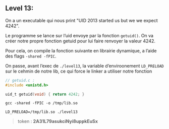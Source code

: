 ## Level 13:

On a un executable qui nous print "UID 2013 started us but we we expect 4242".

Le programme se lance sur l’uid envoye par la fonction `getuid()`. On va créer notre propre fonction getuid pour lui faire renvoyer la valeur 4242.

Pour cela, on compile la fonction suivante en librairie dynamique, a l’aide des flags `-shared -fPIC`.

On passe, avant l’exec de `./level13`, la variable d’enviroonement `LD_PRELOAD` sur le cehmin de notre lib, ce qui force le linker a utiliser notre fonction

```c
// getuid.c :
#include <unistd.h>

uid_t getuid(void) { return 4242; }
```

`gcc -shared -fPIC -o /tmp/lib.so`

`LD_PRELOAD=/tmp/lib.so ./level13`

> token : **2A31L79asukciNyi8uppkEuSx**
